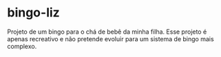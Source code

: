 # bingo-liz

Projeto de um bingo para o chá de bebê da minha filha. Esse projeto é apenas recreativo e não pretende evoluir para um sistema de bingo mais complexo.

